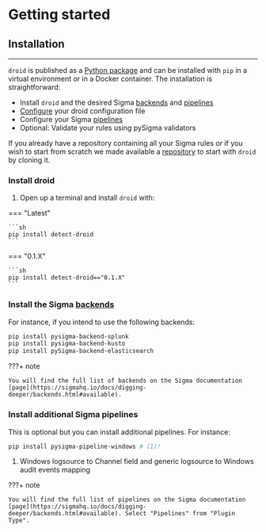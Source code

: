 # Getting started

## Installation
---

`droid` is published as a [Python package] and can be installed with `pip` in a virtual environment or in a Docker container. The installation is straightforward:

- Install `droid` and the desired Sigma [backends] and [pipelines]
- [Configure](./configuration.md) your droid configuration file
- Configure your Sigma [pipelines](./configuration.md#configure-your-plaform-pipelines)
- Optional: Validate your rules using pySigma validators

If you already have a repository containing all your Sigma rules or if you wish to start from scratch we made available a [repository](https://github.com/certeu/droid-init) to start with `droid` by cloning it.

### Install droid

1. Open up a terminal and install `droid` with:

=== "Latest"

    ```sh
    pip install detect-droid
    ```

=== "0.1.X"

    ```sh
    pip install detect-droid=="0.1.X"
    ```

[Python package]: https://pypi.org/project/droid/

### Install the Sigma [backends]

[backends]: https://sigmahq.io/docs/digging-deeper/backends.html
[pipelines]: https://sigmahq.io/docs/digging-deeper/pipelines.html
[product]: https://sigmahq.io/docs/basics/rules.html#logsources
[category]: https://sigmahq.io/docs/basics/rules.html#logsources
[output formats]: https://sigmahq.io/docs/digging-deeper/backends.html#output-formats

For instance, if you intend to use the following backends:

```bash
pip install pysigma-backend-splunk
pip install pysigma-backend-kusto
pip install pySigma-backend-elasticsearch
```

???+ note

    You will find the full list of backends on the Sigma documentation [page](https://sigmahq.io/docs/digging-deeper/backends.html#available).

### Install additional Sigma pipelines

This is optional but you can install additional pipelines. For instance:

```bash
pip install pysigma-pipeline-windows # (1)!
```

1. Windows logsource to Channel field and generic logsource to Windows audit events mapping

???+ note

    You will find the full list of pipelines on the Sigma documentation [page](https://sigmahq.io/docs/digging-deeper/backends.html#available). Select "Pipelines" from "Plugin Type".
